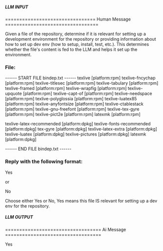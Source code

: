 ##### LLM INPUT #####
================================ Human Message =================================

Given a file of the repository, determine if it is relevant for setting up a development environment for the repository or providing information about how to set up dev env (how to setup, install, test, etc.). This determines whether the file's content is fed to the LLM and helps it set up the environment.

### File:
------ START FILE bindep.txt ------
texlive [platform:rpm]
texlive-fncychap [platform:rpm]
texlive-titlesec [platform:rpm]
texlive-tabulary [platform:rpm]
texlive-framed [platform:rpm]
texlive-wrapfig [platform:rpm]
texlive-upquote [platform:rpm]
texlive-capt-of [platform:rpm]
texlive-needspace [platform:rpm]
texlive-polyglossia [platform:rpm]
texlive-luatex85 [platform:rpm]
texlive-anyfontsize [platform:rpm]
texlive-ctablestack [platform:rpm]
texlive-gnu-freefont [platform:rpm]
texlive-tex-gyre [platform:rpm]
texlive-pict2e [platform:rpm]
latexmk [platform:rpm]

texlive-latex-recommended [platform:dpkg]
texlive-fonts-recommended [platform:dpkg]
tex-gyre [platform:dpkg]
texlive-latex-extra [platform:dpkg]
texlive-luatex [platform:dpkg]
texlive-pictures [platform:dpkg]
latexmk [platform:dpkg]

------ END FILE bindep.txt ------

### Reply with the following format:

<rel>Yes</rel>

or

<rel>No</rel>

Choose either Yes or No, Yes means this file IS relevant for setting up a dev env for the repository.

##### LLM OUTPUT #####
================================== Ai Message ==================================

<rel>Yes</rel>